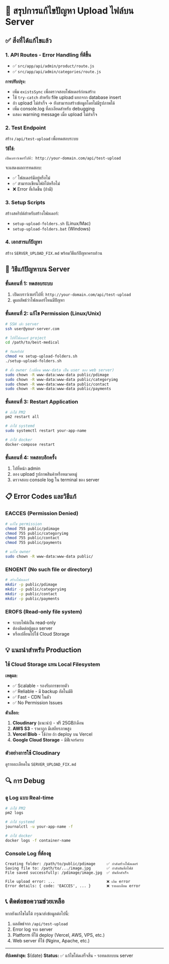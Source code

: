 # 🔧 สรุปการแก้ไขปัญหา Upload ไฟล์บน Server

## ✅ สิ่งที่ได้แก้ไขแล้ว

### 1. API Routes - Error Handling ที่ดีขึ้น
- ✅ `src/app/api/admin/product/route.js`
- ✅ `src/app/api/admin/categories/route.js`

**การปรับปรุง:**
- เพิ่ม `existsSync` เพื่อตรวจสอบโฟลเดอร์ก่อนสร้าง
- ใช้ `try-catch` สำหรับ file upload แยกจาก database insert
- ถ้า upload ไม่สำเร็จ → ยังสามารถสร้างข้อมูลโดยไม่มีรูปภาพได้
- เพิ่ม console.log ที่ละเอียดสำหรับ debugging
- แสดง warning message เมื่อ upload ไม่สำเร็จ

### 2. Test Endpoint
สร้าง `/api/test-upload` เพื่อทดสอบระบบ

**วิธีใช้:**
```
เปิดเบราว์เซอร์ไปที่: http://your-domain.com/api/test-upload
```

จะแสดงผลการทดสอบ:
- ✅ โฟลเดอร์มีอยู่หรือไม่
- ✅ สามารถเขียนไฟล์ได้หรือไม่
- ❌ Error ที่เกิดขึ้น (ถ้ามี)

### 3. Setup Scripts
สร้างสคริปต์สำหรับสร้างโฟลเดอร์:
- `setup-upload-folders.sh` (Linux/Mac)
- `setup-upload-folders.bat` (Windows)

### 4. เอกสารแก้ปัญหา
สร้าง `SERVER_UPLOAD_FIX.md` พร้อมวิธีแก้ปัญหาครบถ้วน

## 🚀 วิธีแก้ปัญหาบน Server

### ขั้นตอนที่ 1: ทดสอบระบบ
1. เปิดเบราว์เซอร์ไปที่: `http://your-domain.com/api/test-upload`
2. ดูผลลัพธ์ว่าโฟลเดอร์ไหนมีปัญหา

### ขั้นตอนที่ 2: แก้ไข Permission (Linux/Unix)
```bash
# SSH เข้า server
ssh user@your-server.com

# ไปที่โฟลเดอร์ project
cd /path/to/best-medical

# รันสคริปต์
chmod +x setup-upload-folders.sh
./setup-upload-folders.sh

# ตั้ง owner (เปลี่ยน www-data เป็น user ของ web server)
sudo chown -R www-data:www-data public/pdimage
sudo chown -R www-data:www-data public/categoryimg
sudo chown -R www-data:www-data public/contact
sudo chown -R www-data:www-data public/payments
```

### ขั้นตอนที่ 3: Restart Application
```bash
# ถ้าใช้ PM2
pm2 restart all

# ถ้าใช้ systemd
sudo systemctl restart your-app-name

# ถ้าใช้ docker
docker-compose restart
```

### ขั้นตอนที่ 4: ทดสอบอีกครั้ง
1. ไปที่หน้า admin
2. ลอง upload รูปภาพสินค้าหรือหมวดหมู่
3. ตรวจสอบ console log ใน terminal ของ server

## 📋 Error Codes และวิธีแก้

### EACCES (Permission Denied)
```bash
# แก้ไข permission
chmod 755 public/pdimage
chmod 755 public/categoryimg
chmod 755 public/contact
chmod 755 public/payments

# แก้ไข owner
sudo chown -R www-data:www-data public/
```

### ENOENT (No such file or directory)
```bash
# สร้างโฟลเดอร์
mkdir -p public/pdimage
mkdir -p public/categoryimg
mkdir -p public/contact
mkdir -p public/payments
```

### EROFS (Read-only file system)
- ระบบไฟล์เป็น read-only
- ต้องติดต่อผู้ดูแล server
- หรือเปลี่ยนไปใช้ Cloud Storage

## 💡 แนะนำสำหรับ Production

### ใช้ Cloud Storage แทน Local Filesystem
**เหตุผล:**
- ✅ Scalable - รองรับการขยายตัว
- ✅ Reliable - มี backup อัตโนมัติ
- ✅ Fast - CDN ในตัว
- ✅ No Permission Issues

**ตัวเลือก:**
1. **Cloudinary** (แนะนำ) - ฟรี 25GB/เดือน
2. **AWS S3** - ราคาถูก มีเสถียรภาพสูง
3. **Vercel Blob** - ใช้ง่าย ถ้า deploy บน Vercel
4. **Google Cloud Storage** - มีฟีเจอร์ครบ

### ตัวอย่างการใช้ Cloudinary
ดูรายละเอียดใน `SERVER_UPLOAD_FIX.md`

## 🔍 การ Debug

### ดู Log แบบ Real-time
```bash
# ถ้าใช้ PM2
pm2 logs

# ถ้าใช้ systemd
journalctl -u your-app-name -f

# ถ้าใช้ docker
docker logs -f container-name
```

### Console Log ที่ต้องดู
```
Creating folder: /path/to/public/pdimage     ✅ กำลังสร้างโฟลเดอร์
Saving file to: /path/to/.../image.jpg       ✅ กำลังบันทึกไฟล์
File saved successfully: /pdimage/image.jpg  ✅ บันทึกสำเร็จ

File upload error: ...                       ❌ เกิด error
Error details: { code: 'EACCES', ... }       ❌ รายละเอียด error
```

## 📞 ติดต่อขอความช่วยเหลือ

หากยังแก้ไขไม่ได้ กรุณาส่งข้อมูลต่อไปนี้:
1. ผลลัพธ์จาก `/api/test-upload`
2. Error log จาก server
3. Platform ที่ใช้ deploy (Vercel, AWS, VPS, etc.)
4. Web server ที่ใช้ (Nginx, Apache, etc.)

---

**อัปเดตล่าสุด:** $(date)
**Status:** ✅ แก้ไขโค้ดเสร็จสิ้น - รอทดสอบบน server
